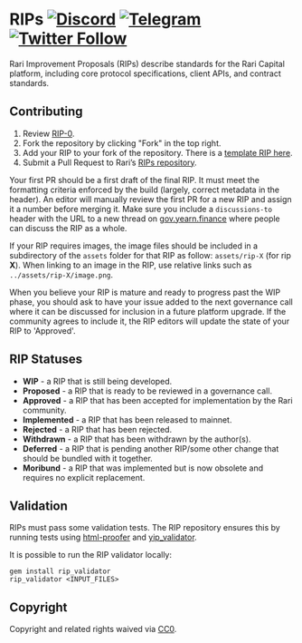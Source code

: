 # RIPs [![Discord](https://img.shields.io/discord/763219451905704026?color=7289da&label=discord)](https://discord.gg/Y6Zy7c2aat) [![Telegram](https://img.shields.io/badge/chat-on%20Telegram-blue.svg)](https://t.me/RariCapitalChat) [![Twitter Follow](https://img.shields.io/twitter/follow/raricapital.svg?label=RariCapital&style=social)](https://twitter.com/raricapital)

Rari Improvement Proposals (RIPs) describe standards for the Rari Capital platform, including core protocol specifications, client APIs, and contract standards.
 
## Contributing

 1. Review [RIP-0](RIPS/RIP-0.md).
 2. Fork the repository by clicking "Fork" in the top right.
 3. Add your RIP to your fork of the repository. There is a [template RIP here](rip-X.md).
 4. Submit a Pull Request to Rari’s [RIPs repository](https://github.com/Rari-Capital/Rari-Improvement-Proposals-RIPS-).

Your first PR should be a first draft of the final RIP. It must meet the formatting criteria enforced by the build (largely, correct metadata in the header). An editor will manually review the first PR for a new RIP and assign it a number before merging it. Make sure you include a `discussions-to` header with the URL to a new thread on [gov.yearn.finance](https://gov.yearn.finance/) where people can discuss the RIP as a whole.

If your RIP requires images, the image files should be included in a subdirectory of the `assets` folder for that RIP as follow: `assets/rip-X` (for rip **X**). When linking to an image in the RIP, use relative links such as `../assets/rip-X/image.png`.

When you believe your RIP is mature and ready to progress past the WIP phase, you should ask to have your issue added to the next governance call where it can be discussed for inclusion in a future platform upgrade. If the community agrees to include it, the RIP editors will update the state of your RIP to 'Approved'.

## RIP Statuses

* **WIP** - a RIP that is still being developed.
* **Proposed** - a RIP that is ready to be reviewed in a governance call.
* **Approved** - a RIP that has been accepted for implementation by the Rari community.
* **Implemented** - a RIP that has been released to mainnet.
* **Rejected** - a RIP that has been rejected.
* **Withdrawn** - a RIP that has been withdrawn by the author(s).
* **Deferred** - a RIP that is pending another RIP/some other change that should be bundled with it together.
* **Moribund** - a RIP that was implemented but is now obsolete and requires no explicit replacement.

## Validation

RIPs must pass some validation tests.  The RIP repository ensures this by running tests using [html-proofer](https://rubygems.org/gems/html-proofer) and [yip_validator](https://rubygems.org/gems/yip_validator).

It is possible to run the RIP validator locally:
```
gem install rip_validator
rip_validator <INPUT_FILES>
```

## Copyright

Copyright and related rights waived via [CC0](https://creativecommons.org/publicdomain/zero/1.0/).

